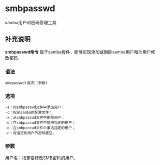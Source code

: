 # smbpasswd

samba用户和密码管理工具

## 补充说明

**smbpasswd命令** 属于samba套件，能够实现添加或删除samba用户和为用户修改密码。

### 语法

```text
smbpasswd(选项)(参数)
```

### 选项

```text
-a：向smbpasswd文件中添加用户；
-c：指定samba的配置文件；
-x：从smbpasswd文件中删除用户；
-d：在smbpasswd文件中禁用指定的用户；
-e：在smbpasswd文件中激活指定的用户；
-n：将指定的用户的密码置空。
```

### 参数

用户名：指定要修改SMB密码的用户。

